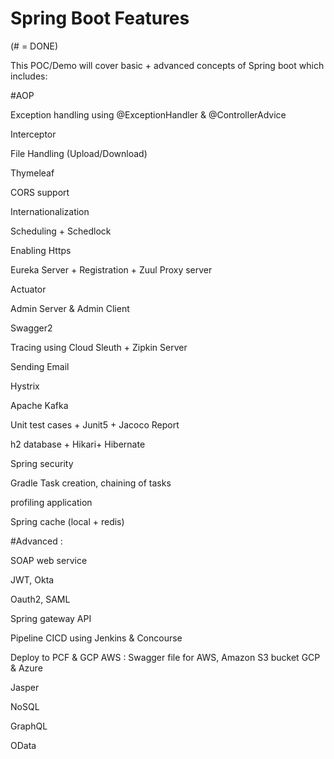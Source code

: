 # Spring Boot Features 


(# = DONE)


This POC/Demo will cover basic + advanced concepts of Spring boot which includes:




#AOP

Exception handling using @ExceptionHandler & @ControllerAdvice

Interceptor

File Handling (Upload/Download)

Thymeleaf

CORS support

Internationalization

Scheduling + Schedlock

Enabling Https

Eureka Server + Registration + Zuul Proxy server

Actuator

Admin Server & Admin Client

Swagger2

Tracing using Cloud Sleuth + Zipkin Server

Sending Email

Hystrix

Apache Kafka

Unit test cases + Junit5 + Jacoco Report

h2 database + Hikari+ Hibernate 

Spring security

Gradle Task creation, chaining of tasks

profiling application

Spring cache (local + redis)






#Advanced :

SOAP web service

JWT, Okta

Oauth2, SAML

Spring gateway API

Pipeline CICD using Jenkins & Concourse

Deploy to PCF & GCP
AWS : Swagger file for AWS, Amazon S3 bucket
GCP & Azure

Jasper

NoSQL

GraphQL

OData

